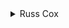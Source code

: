 <details>
<summary>
Russ Cox
</summary>

For this problem, we keep track of every bit sequence we see. We could use the bit sequence itself as an index into a table of frequencies, but that would not distinguish between the 2-bit sequence "10" and the 4-bit sequence "0010". To solve this, we always add a 1 to the beginning of the number, so "10" becomes "110" and "0010" becomes "10010".

After reading the entire bit string, we sort the frequency table and walk through it to print out the top sequences.

```cpp
#include <stdio.h>
#include <stdlib.h>
#include <string.h>
#include <assert.h>

#define MAXBITS 12
#define MAXSEQ (1<<(MAXBITS+1))

typedef struct Seq Seq;
struct Seq {
    unsigned bits;
    int count;
};

Seq seq[MAXSEQ];

/* increment the count for the n-bit sequence "bits" */
void
addseq(unsigned bits, int n)
{
    bits &= (1<<n)-1;
    bits |= 1<<n;
    assert(seq[bits].bits == bits);
    seq[bits].count++;
}

/* print the bit sequence, decoding the 1<<n stuff */
/* recurse to print the bits most significant bit first */
void
printbits(FILE *fout, unsigned bits)
{
    assert(bits >= 1);
    if(bits == 1)	/* zero-bit sequence */
	return;

    printbits(fout, bits>>1);
    fprintf(fout, "%d", bits&1);
}

int
seqcmp(const void *va, const void *vb)
{
    Seq *a, *b;

    a = (Seq*)va;
    b = (Seq*)vb;

    /* big counts first */
    if(a->count < b->count)
	return 1;
    if(a->count > b->count)
	return -1;

    /* same count: small numbers first */
    if(a->bits < b->bits)
	return -1;
    if(a->bits > b->bits)
	return 1;

    return 0;
}

void
main(void)
{
    FILE *fin, *fout;
    int i, a, b, n, nbit, c, j, k;
    unsigned bit;
    char *sep;

    fin = fopen("contact.in", "r");
    fout = fopen("contact.out", "w");
    assert(fin != NULL && fout != NULL);

    nbit = 0;
    bit = 0;

    for(i=0; i<=MAXBITS; i++)
	for(j=0; j<(1<<i); j++)
	    seq[(1<<i) | j].bits = (1<<i) | j;

    fscanf(fin, "%d %d %d", &a, &b, &n);

    while((c = getc(fin)) != EOF) {
	if(c != '0' && c != '1')
	    continue;

	bit <<= 1;
	if(c == '1')
	    bit |= 1;

	if(nbit < b)
	    nbit++;

	for(i=a; i<=nbit; i++)
	    addseq(bit, i);
    }

    qsort(seq, MAXSEQ, sizeof(Seq), seqcmp);

    /* print top n frequencies for number of bits between a and b */
    j = 0;
    for(i=0; i<n && j < MAXSEQ; i++) {
	if(seq[j].count == 0)
	    break;

	c = seq[j].count;
	fprintf(fout, "%d\n", c);

	/* print all entries with frequency c */
	sep = "";
	for(k=0; seq[j].count == c; j++, k++) {
	    fprintf(fout, sep);
	    printbits(fout, seq[j].bits);
	    if(k%6 == 5)
		sep = "\n";
	    else
		sep = " ";
	}
	fprintf(fout, "\n");
    }

    exit(0);
}
```

</details>

